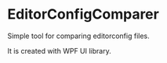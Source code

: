 # EditorConfigComparer
Simple tool for comparing editorconfig files.

It is created with WPF UI library.
